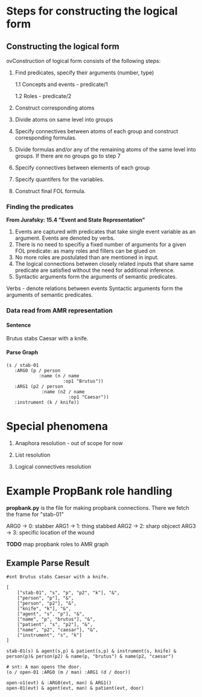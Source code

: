 # Steps for constructing the logical form



## Constructing the logical form

ovConstruction of logical form consists of the following steps:

1. Find predicates, specify their arguments (number, type)

   1.1 Concepts and events - predicate/1

   1.2 Roles - predicate/2

2. Construct corresponding atoms

3. Divide atoms on same level into groups

4. Specify connectives between atoms of each group and construct corresponding formulas.

5. Divide formulas and/or any of the remaining atoms of the same level into groups. If there are no groups go to step 7

6. Specify connectives between elements of each group

7. Specify quantifers for the variables.

8. Construct final FOL formula.

### Finding the predicates

**From Jurafsky: 15.4 "Event and State Representation"**

1. Events are captured with predicates that take single event variable as an argument. Events are denoted by verbs.
2. There is no need to specifiy a fixed number of arguments for a given FOL predicate:  as many roles and fillers can be glued on
3. No more roles are postulated than are mentioned in input.
4. The logical connections between closely related inputs that share same predicate are satisfied without the need for additional inference.
5. Syntactic arguments form the arguments of semantic predicates.

Verbs - denote relations between events
Syntactic arguments form the arguments of semantic predicates.

### Data read from AMR representation

#### Sentence

Brutus stabs Caesar with a knife.

#### Parse Graph

```
(s / stab-01
   :ARG0 (p / person
            :name (n / name
                     :op1 "Brutus"))
   :ARG1 (p2 / person
             :name (n2 / name
                       :op1 "Caesar"))
   :instrument (k / knife))
```



# Special phenomena

1. Anaphora resolution - out of scope for now
2. List resolution

3. Logical connectives resolution





# Example PropBank role handling

**propbank.py** is the file for making propbank connections. There we fetch the frame for "stab-01"

ARG0 -> 0: stabber
ARG1 -> 1: thing stabbed
ARG2 -> 2: sharp objcect
ARG3 -> 3: specific location of the wound

**TODO** map propbank roles to AMR graph



## Example Parse Result

```
#snt Brutus stabs Caesar with a knife.

[
	["stab-01", "s", "p", "p2", "k"], "&", 
	["person", "p"], "&", 
	["person", "p2"], "&", 
	["knife", "k"], "&", 
	["agent", "s", "p"], "&", 
	["name", "p", "brutus"], "&", 
	["patient", "s", "p2"], "&", 
	["name", "p2", "caesar"], "&", 
	["instrument", "s", "k"]
]

stab-01(s) & agent(s,p) & patient(s,p) & instrument(s, knife) & person(p)& person(p2) & name(p, "brutus") & name(p2, "caesar") 

```



```
# snt: A man opens the door.
(o / open-01 :ARG0 (m / man) :ARG1 (d / door))

open-o1(evt) & :ARG0(evt, man) & ARG1()
open-01(evt) & agent(evt, man) & patient(evt, door)

```



